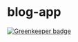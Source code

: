 # blog-app

[![Greenkeeper badge](https://badges.greenkeeper.io/TomSpencerLondon/blog-app.svg)](https://greenkeeper.io/)
